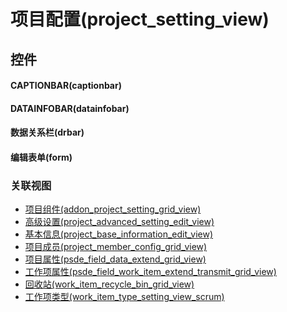 # 项目配置(project_setting_view)  <!-- {docsify-ignore-all} -->



## 控件
#### CAPTIONBAR(captionbar)
#### DATAINFOBAR(datainfobar)
#### 数据关系栏(drbar)
#### 编辑表单(form)


### 关联视图
  * [项目组件(addon_project_setting_grid_view)](app/view/addon_project_setting_grid_view)
  * [高级设置(project_advanced_setting_edit_view)](app/view/project_advanced_setting_edit_view)
  * [基本信息(project_base_information_edit_view)](app/view/project_base_information_edit_view)
  * [项目成员(project_member_config_grid_view)](app/view/project_member_config_grid_view)
  * [项目属性(psde_field_data_extend_grid_view)](app/view/psde_field_data_extend_grid_view)
  * [工作项属性(psde_field_work_item_extend_transmit_grid_view)](app/view/psde_field_work_item_extend_transmit_grid_view)
  * [回收站(work_item_recycle_bin_grid_view)](app/view/work_item_recycle_bin_grid_view)
  * [工作项类型(work_item_type_setting_view_scrum)](app/view/work_item_type_setting_view_scrum)

<script>
 const { createApp } = Vue
  createApp({
    data() {
      return {

      }
    }
  }).use(ElementPlus).mount('#app')
</script>